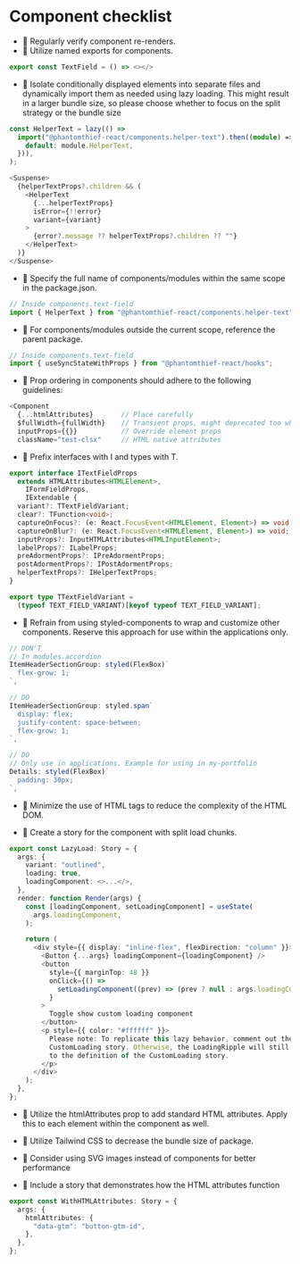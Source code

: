 # Component checklist

- 💯 Regularly verify component re-renders.
- 💯 Utilize named exports for components.

```typescript
export const TextField = () => <></>
```

- 🧩 Isolate conditionally displayed elements into separate files and dynamically import them as needed using lazy loading. This might result in a larger bundle size, so please choose whether to focus on the split strategy or the bundle size

```typescript
const HelperText = lazy(() =>
  import("@phantomthief-react/components.helper-text").then((module) => ({
    default: module.HelperText,
  })),
);

<Suspense>
  {helperTextProps?.children && (
    <HelperText
      {...helperTextProps}
      isError={!!error}
      variant={variant}
    >
      {error?.message ?? helperTextProps?.children ?? ""}
    </HelperText>
  )}
</Suspense>
```

- 💯 Specify the full name of components/modules within the same scope in the package.json.

```typescript
// Inside components.text-field
import { HelperText } from "@phantomthief-react/components.helper-text";
```

- 💯 For components/modules outside the current scope, reference the parent package.

```typescript
// Inside components.text-field
import { useSyncStateWithProps } from "@phantomthief-react/hooks";
```

- 💯 Prop ordering in components should adhere to the following guidelines:

```typescript
<Component
  {...htmlAttributes}       // Place carefully
  $fullWidth={fullWidth}    // Transient props, might deprecated too when use TaiwindCSS
  inputProps={{}}           // Override element props
  className="test-clsx"     // HTML native attributes
```

- 💯 Prefix interfaces with I and types with T.

```typescript
export interface ITextFieldProps
  extends HTMLAttributes<HTMLElement>,
    IFormFieldProps,
    IExtendable {
  variant?: TTextFieldVariant;
  clear?: TFunction<void>;
  captureOnFocus?: (e: React.FocusEvent<HTMLElement, Element>) => void;
  captureOnBlur?: (e: React.FocusEvent<HTMLElement, Element>) => void;
  inputProps?: InputHTMLAttributes<HTMLInputElement>;
  labelProps?: ILabelProps;
  preAdormentProps?: IPreAdormentProps;
  postAdormentProps?: IPostAdormentProps;
  helperTextProps?: IHelperTextProps;
}

export type TTextFieldVariant =
  (typeof TEXT_FIELD_VARIANT)[keyof typeof TEXT_FIELD_VARIANT];
```

- 💯 Refrain from using styled-components to wrap and customize other components. Reserve this approach for use within the applications only.

```typescript
// DON'T
// In modules.accordion
ItemHeaderSectionGroup: styled(FlexBox)`
  flex-grow: 1;
`,

// DO
ItemHeaderSectionGroup: styled.span`
  display: flex;
  justify-content: space-between;
  flex-grow: 1;
`,

// DO
// Only use in applications. Example for using in my-portfolio
Details: styled(FlexBox)`
  padding: 30px;
`,
```

- 💯 Minimize the use of HTML tags to reduce the complexity of the HTML DOM.

- 💯 Create a story for the component with split load chunks.

```typescript
export const LazyLoad: Story = {
  args: {
    variant: "outlined",
    loading: true,
    loadingComponent: <>...</>,
  },
  render: function Render(args) {
    const [loadingComponent, setLoadingComponent] = useState(
      args.loadingComponent,
    );

    return (
      <div style={{ display: "inline-flex", flexDirection: "column" }}>
        <Button {...args} loadingComponent={loadingComponent} />
        <button
          style={{ marginTop: 48 }}
          onClick={() =>
            setLoadingComponent((prev) => (prev ? null : args.loadingComponent))
          }
        >
          Toggle show custom loading component
        </button>
        <p style={{ color: "#ffffff" }}>
          Please note: To replicate this lazy behavior, comment out the
          CustomLoading story. Otherwise, the LoadingRipple will still load due
          to the definition of the CustomLoading story.
        </p>
      </div>
    );
  },
};
```

- 💯 Utilize the htmlAttributes prop to add standard HTML attributes. Apply this to each element within the component as well.

- 🧩 Utilize Tailwind CSS to decrease the bundle size of package.

- 🧩 Consider using SVG images instead of components for better performance

- 💯 Include a story that demonstrates how the HTML attributes function

```typescript
export const WithHTMLAttributes: Story = {
  args: {
    htmlAttributes: {
      "data-gtm": "button-gtm-id",
    },
  },
};
```
